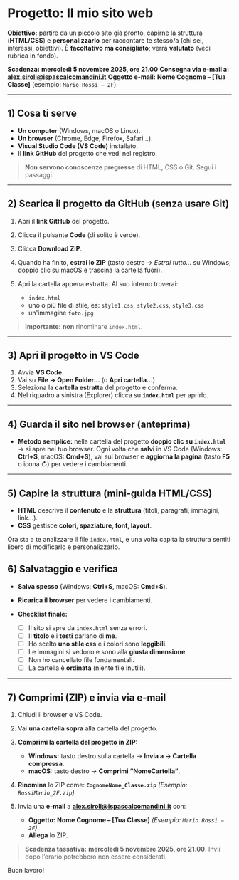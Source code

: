 # Progetto: **Il mio sito web**

**Obiettivo:** partire da un piccolo sito già pronto, capirne la struttura (**HTML/CSS**) e **personalizzarlo** per raccontare te stesso/a (chi sei, interessi, obiettivi).
È **facoltativo ma consigliato**; verrà **valutato** (vedi rubrica in fondo).

**Scadenza:** **mercoledì 5 novembre 2025, ore 21.00**
**Consegna via e-mail a:** **[alex.siroli@ispascalcomandini.it](mailto:alex.siroli@ispascalcomandini.it)**
**Oggetto e-mail:** **Nome Cognome – [Tua Classe]** (esempio: `Mario Rossi – 2F`)

---

## 1) Cosa ti serve

* **Un computer** (Windows, macOS o Linux).
* **Un browser** (Chrome, Edge, Firefox, Safari…).
* **Visual Studio Code (VS Code)** installato.
* Il **link GitHub** del progetto che vedi nel registro.

> **Non servono conoscenze pregresse** di HTML, CSS o Git. Segui i passaggi.

---

## 2) Scarica il progetto da GitHub (senza usare Git)

1. Apri il **link GitHub** del progetto.
2. Clicca il pulsante **Code** (di solito è verde).
3. Clicca **Download ZIP**.
4. Quando ha finito, **estrai lo ZIP** (tasto destro → *Estrai tutto…* su Windows; doppio clic su macOS e trascina la cartella fuori).
5. Apri la cartella appena estratta. Al suo interno troverai:

   * `index.html`
   * uno o più file di stile, es: `style1.css`, `style2.css`, `style3.css`
   * un'immagine `foto.jpg`

> **Importante:** **non** rinominare `index.html`.

---

## 3) Apri il progetto in VS Code

1. Avvia **VS Code**.
2. Vai su **File → Open Folder…** (o **Apri cartella…**).
3. Seleziona la **cartella estratta** del progetto e conferma.
4. Nel riquadro a sinistra (Explorer) clicca su **`index.html`** per aprirlo.

---

## 4) Guarda il sito nel browser (anteprima)

* **Metodo semplice:** nella cartella del progetto **doppio clic su `index.html`** → si apre nel tuo browser.
  Ogni volta che **salvi** in VS Code (Windows: **Ctrl+S**, macOS: **Cmd+S**), vai sul browser e **aggiorna la pagina** (tasto **F5** o icona ↻) per vedere i cambiamenti.

---

## 5) Capire la struttura (mini-guida HTML/CSS)

* **HTML** descrive il **contenuto** e la **struttura** (titoli, paragrafi, immagini, link…).
* **CSS** gestisce **colori, spaziature, font, layout**.

Ora sta a te analizzare il file `index.html`, e una volta capita la struttura sentiti libero di modificarlo e personalizzarlo.

## 6) Salvataggio e verifica

* **Salva spesso** (Windows: **Ctrl+S**, macOS: **Cmd+S**).
* **Ricarica il browser** per vedere i cambiamenti.
* **Checklist finale:**

  * [ ] Il sito si apre da `index.html` senza errori.
  * [ ] Il **titolo** e i **testi** parlano di **me**.
  * [ ] Ho scelto **uno stile css** e i colori sono **leggibili**.
  * [ ] Le immagini si vedono e sono alla **giusta dimensione**.
  * [ ] Non ho cancellato file fondamentali.
  * [ ] La cartella è **ordinata** (niente file inutili).

---

## 7) Comprimi (ZIP) e invia via e-mail

1. Chiudi il browser e VS Code.
2. Vai **una cartella sopra** alla cartella del progetto.
3. **Comprimi la cartella del progetto in ZIP:**

   * **Windows:** tasto destro sulla cartella → **Invia a → Cartella compressa**.
   * **macOS:** tasto destro → **Comprimi “NomeCartella”**.
4. **Rinomina** lo ZIP come:
   **`CognomeNome_Classe.zip`**
   *(Esempio: `RossiMario_2F.zip`)*
5. Invia una **e-mail** a **[alex.siroli@ispascalcomandini.it](mailto:alex.siroli@ispascalcomandini.it)** con:

   * **Oggetto:** **Nome Cognome – [Tua Classe]**
     *(Esempio: `Mario Rossi – 2F`)*
   * **Allega** lo ZIP.

> **Scadenza tassativa:** **mercoledì 5 novembre 2025, ore 21.00**. Invii dopo l’orario potrebbero non essere considerati.

Buon lavoro!
